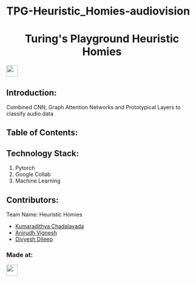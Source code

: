 # TPG-Heuristic_Homies-audiovision

<h1 align="center">Turing's Playground Heuristic Homies</h1>
<p align="center">
</p>
<a href="https://weekendofcode.computercodingclub.in/"> <img src="https://i.postimg.cc/njCM24kx/woc.jpg" height=30px> </a>

## Introduction:
  Combined CNN, Graph Attention Networks and Prototypical Layers to classify audio data
  
## Table of Contents:

## Technology Stack:
  1) Pytorch
  2) Google Collab
  4) Machine Learning

## Contributors:

Team Name: Heuristic Homies

* [Kumaradithya Chadalavada](https://github.com/lokesh-wagh)
* [Anirudh Vignesh](https://github.com/crystallyen)
* [Divyesh Dileep](https://github.com/Divyesh48960)


### Made at:



<a href="https://weekendofcode.computercodingclub.in/"> <img src="https://i.postimg.cc/mrCCnTbN/tpg.jpg" height=30px> </a>
